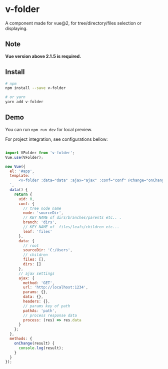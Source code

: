 # v-folder

A component made for  vue@2, for tree/directory/files selection or displaying. 

## Note

**Vue version above 2.1.5 is required.**

## Install

```bash
# npm
npm install --save v-folder

# or yarn
yarn add v-folder
```

## Demo

You can run `npm run dev` for local preview.

For project integration, see configurations bellow:

```javascript

import VFolder from 'v-folder';
Vue.use(VFolder);

new Vue({
  el: '#app',
  template: `
      <v-folder :data="data" :ajax="ajax" :conf="conf" @change="onChange"></v-folder>
  `,
  data() {
    return {
      uid: 0,
      conf: {
        // tree node name
        node: 'sourceDir',
        // KEY NAME of dirs/branches/parents etc.. .
        branch: 'dirs',
        // KEY NAME of  files/leafs/children etc...
        leaf: 'files'
      },
      data: {
        // root
        sourceDir: 'C:/Users',
        // children
        files: [],
        dirs: []
      },
      // ajax settings
      ajax: {
        method: 'GET',
        url: 'http://localhost:1234',
        params: {},
        data: {},
        headers: {},
        // params key of path
        pathAs: 'path',
        // process response data
        process: (res) => res.data
      }
    };
  },
  methods: {
    onChange(result) {
      console.log(result);
    }
  }
});

```
